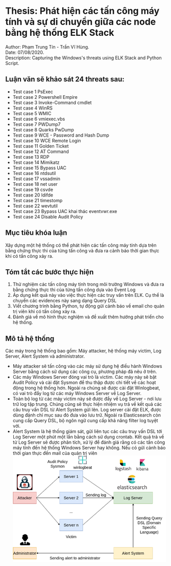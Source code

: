 # Thesis: Phát hiện các tấn công máy tính và sự di chuyển giữa các node bằng hệ thống ELK Stack
Author: Phạm Trung Tín - Trần Vĩ Hùng.</br>
Date: 07/08/2020.</br>
Description: Capturing the Windows's threats using ELK Stack and Python Script.

## Luận văn sẽ khảo sát 24 threats sau:
* Test case 1 PsExec
* Test case 2 Powershell Empire
* Test case 3 Invoke-Command cmdlet
* Test case 4 WinRS
* Test case 5 WMIC
* Test case 6 vmiexec.vbs
* Test case 7 PWDump7
* Test case 8 Quarks PwDump
* Test case 9 WCE - Password and Hash Dump
* Test case 10 WCE Remote Login
* Test case 11 Golden Ticket
* Test case 12 AT Command
* Test case 13 RDP
* Test case 14 Mimikatz
* Test case 15 Bypass UAC
* Test case 16 ntdsutil
* Test case 17 vssadmin
* Test case 18 net user
* Test case 19 csvde
* Test case 20 ldifde
* Test case 21 timestomp
* Test case 22 wevtutil
* Test case 23 Bypass UAC khai thác eventvwr.exe
* Test case 24 Disable Audit Policy

## Mục tiêu khóa luận
Xây dựng một hệ thống có thể phát hiện các tấn công máy tính dựa trên bằng chứng thực thi của từng tấn công và đưa ra cảnh báo thời gian thực khi có tấn công xảy ra.

## Tóm tắt các bước thực hiện
1. Thử nghiệm các tấn công máy tính trong môi trường Windows và đưa ra bằng chứng thực thi của từng tấn công dựa vào Event Log
2. Áp dụng kết quả này vào việc thực hiện các truy vấn trên ELK. Cụ thể là chuyển các evidences này sang dạng Query DSL
3. Viết chương trình bằng Python, tự động gửi cảnh báo về email cho quản trị viên khi có tấn công xảy ra.
4. Đánh giá về mô hình thực nghiệm và đề xuất thêm hướng phát triển cho hệ thống.

## Mô tả hệ thống
Các máy trong hệ thống bao gồm: Máy attacker, hệ thống máy victim, Log Server, Alert System và administrator.
* Máy attacker sẽ tấn công vào các máy sử dụng hệ điều
hành Windows Server bằng cách sử dụng các công cụ, phương pháp đã nêu ở trên.
* Các máy Windows Server đóng vai trò là victim. Các máy này sẽ bật Audit Policy và cài đặt Sysmon để thu thập được chi tiết về các hoạt động trong hệ thống hơn. Ngoài ra chúng sẽ được cài đặt Winlogbeat, có vai trò đẩy log từ các máy Windows Server về Log Server.
* Toàn bộ log từ các máy victim này sẽ được đẩy về Log Server - nơi lưu trữ log tập trung. Chúng cũng sẽ thực hiện nhiệm vụ trả về kết quả các câu truy vấn DSL từ Alert System gửi lên. Log server cài đặt ELK, được dùng đánh chỉ mục sau đó đưa vào lưu trữ. Ngoài ra Elasticsearch còn cung cấp Query DSL, bộ ngôn ngữ cung cấp khả năng filter log tuyệt vời.
* Alert System là hệ thống giám sát, gửi liên tục các câu truy vấn DSL tới Log Server một phút một lần bằng cách sử dụng crontab. Kết quả trả về từ Log Server sẽ được phân tích, xử lý để đánh giá rằng có các tấn công máy tính đến hệ thống Windows Server hay không. Nếu có gửi cảnh báo thời gian thực đến mail của quản trị viên
![Mô tả thực nghiệm](./Images/mo-ta-thuc-nghiem.png)

